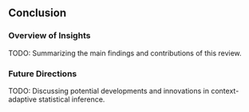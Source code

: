 ## Conclusion

### Overview of Insights
TODO: Summarizing the main findings and contributions of this review.

### Future Directions
TODO: Discussing potential developments and innovations in context-adaptive statistical inference.
